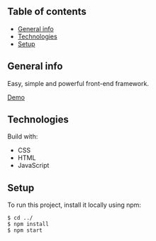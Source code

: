 ## Table of contents

- [General info](#general-info)
- [Technologies](#technologies)
- [Setup](#setup)

## General info

Easy, simple and powerful front-end framework.

<a href="https://qaiswardag.github.io/css-framework/" target="_blank">Demo</a>


## Technologies

Build with:

- CSS
- HTML
- JavaScript

## Setup

To run this project, install it locally using npm:

```
$ cd ../
$ npm install
$ npm start
```
